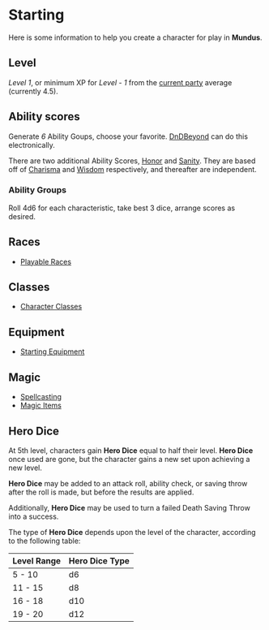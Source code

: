 # Starting

Here is some information to help you create a character for play in **Mundus**.

## Level

*Level 1*, or minimum XP for *Level - 1* from the [current party](../journals/overview.md) average (currently 4.5).

## Ability scores

Generate *6* Ability Goups, choose your favorite. [DnDBeyond](https://www.dndbeyond.com) can do this electronically.

There are two additional Ability Scores, [Honor] and [Sanity]. They are based off of [Charisma] and [Wisdom] respectively, and thereafter are independent.

### Ability Groups

Roll 4d6 for each characteristic, take best 3 dice, arrange scores as desired.

## Races

- [Playable Races](races.md)

## Classes

- [Character Classes][classes]

## Equipment

- [Starting Equipment](equipment.md)
  
## Magic

- [Spellcasting][spellcasting]
- [Magic Items](magic-items.md)

## Hero Dice

At 5th level, characters gain **Hero Dice** equal to half their level. **Hero Dice** once used are gone, but the character gains a new set upon achieving a new level.

**Hero Dice** may be added to an attack roll, ability check, or saving throw after the roll is made, but before the results are applied.

Additionally, **Hero Dice** may be used to turn a failed Death Saving Throw into a success.

The type of **Hero Dice** depends upon the level of the character, according to the following table:

| Level Range | Hero Dice Type |
| ----------- | -------------- |
|  5 - 10     |  d6            |
| 11 - 15     |  d8            |
| 16 - 18     |  d10           |
| 19 - 20     |  d12           |

[Honor]: https://www.dndbeyond.com/sources/dmg/dungeon-masters-workshop#HonorScore
[Sanity]: https://www.dndbeyond.com/sources/dmg/dungeon-masters-workshop#SanityScore
[Wisdom]: https://www.dndbeyond.com/sources/phb/using-ability-scores#Wisdom
[Charisma]: https://www.dndbeyond.com/sources/phb/using-ability-scores#Charisma
[classes]: classes.md
[spellcasting]: spellcasting.md
